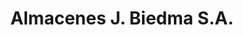 ---
title: "Almacenes J. Biedma S.A."
url: /ubeda/almacenes-j-biedma-s-a/
shop: menaje del hogar
---